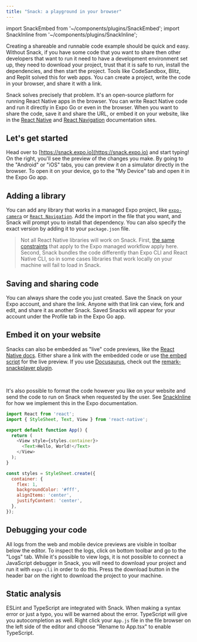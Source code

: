 ```yaml
---
title: "Snack: a playground in your browser"
---
```


import SnackEmbed from '~/components/plugins/SnackEmbed';
import SnackInline from '~/components/plugins/SnackInline';

Creating a shareable and runnable code example should be quick and easy. Without Snack, if you have some code that you want to share then other developers that want to run it need to have a development environment set up, they need to download your project, trust that it is safe to run, install the dependencies, and then start the project. Tools like CodeSandbox, Blitz, and Replit solved this for web apps. You can create a project, write the code in your browser, and share it with a link.

Snack solves precisely that problem. It's an open-source platform for running React Native apps in the browser. You can write React Native code and run it directly in Expo Go or even in the browser. When you want to share the code, save it and share the URL, or embed it on your website, like in the [React Native](http://reactnative.dev/) and [React Navigation](https://reactnavigation.org/) documentation sites.

## Let's get started

Head over to [https://snack.expo.io](https://snack.expo.io) and start typing! On the right, you'll see the preview of the changes you make. By going to the "Android" or "iOS" tabs, you can preview it on a simulator directly in the browser. To open it on your device, go to the "My Device" tab and open it in the Expo Go app.

## Adding a library

You can add any library that works in a managed Expo project, like [`expo-camera`](../../versions/latest/sdk/camera.md) or [`React Navigation`](https://reactnavigation.org). Add the import in the file that you want, and Snack will prompt you to install that dependency. You can also specify the exact version by adding it to your `package.json` file.

> Not all React Native libraries will work on Snack. First, [the same constraints](../../workflow/using-libraries.md) that apply to the Expo managed workflow apply here. Second, Snack bundles the code differently than Expo CLI and React Native CLI, so in some cases libraries that work locally on your machine will fail to load in Snack.

## Saving and sharing code

You can always share the code you just created. Save the Snack on your Expo account, and share the link. Anyone with that link can view, fork and edit, and share it as another Snack. Saved Snacks will appear for your account under the Profile tab in the Expo Go app.

## Embed it on your website

Snacks can also be embedded as "live" code previews, like the [React Native docs](https://reactnative.dev/docs/intro-react#your-first-component). Either share a link with the embedded code or use [the embed script](https://github.com/expo/snack/blob/main/docs/embedding-snacks.md) for the live preview. If you use [Docusaurus](https://docusaurus.io/), check out the [remark-snackplayer plugin](https://github.com/facebook/react-native-website/tree/master/plugins/remark-snackplayer).

<SnackEmbed snackId="@brents/hello-world" preview />

<br />

It's also possible to format the code however you like on your website and send the code to run on Snack when requested by the user. See [SnackInline](https://github.com/expo/expo/blob/master/docs/components/plugins/SnackInline.tsx) for how we implement this in the Expo documentation.

<SnackInline>

```js
import React from 'react';
import { StyleSheet, Text, View } from 'react-native';

export default function App() {
  return (
    <View style={styles.container}>
      <Text>Hello, World!</Text>
    </View>
  );
}

const styles = StyleSheet.create({
  container: {
    flex: 1,
    backgroundColor: '#fff',
    alignItems: 'center',
    justifyContent: 'center',
  },
});
```

</SnackInline>

## Debugging your code

All logs from the web and mobile device previews are visible in toolbar below the editor. To inspect the logs, click on bottom toolbar and go to the "Logs" tab. While it's possible to view logs, it is not possible to connect a JavaScript debugger in Snack, you will need to download your project and run it with `expo-cli` in order to do this. Press the download button in the header bar on the right to download the project to your machine.

## Static analysis

ESLint and TypeScript are integrated with Snack. When making a syntax error or just a typo, you will be warned about the error. TypeScript will give you autocompletion as well. Right click your `App.js` file in the file browser on the left side of the editor and choose "Rename to App.tsx" to enable TypeScript.